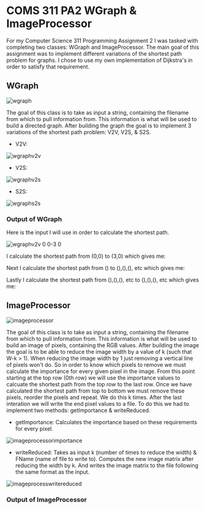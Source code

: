 # COMS 311 PA2 WGraph & ImageProcessor
For my Computer Science 311 Programming Assignment 2 I was tasked with completing two classes: WGraph and ImageProcessor. The main goal of this assignment was to implement different variations of the shortest path problem for graphs. I chose to use my own implementation of Dijkstra's in order to satisfy that requirement.

## WGraph
![wgraph](https://user-images.githubusercontent.com/40704571/48816945-ca572f00-ed09-11e8-87f8-dfa43b191fda.PNG)

The goal of this class is to take as input a string, containing the filename from which to pull information from. This information is what will be used to build a directed graph. After building the graph the goal is to implement 3 variations of the shortest path problem: V2V, V2S, & S2S.
- V2V:

![wgraphv2v](https://user-images.githubusercontent.com/40704571/48817349-ad236000-ed0b-11e8-94a2-d21a9e430bce.PNG)

- V2S:

![wgraphv2s](https://user-images.githubusercontent.com/40704571/48817476-45214980-ed0c-11e8-8073-368373534dee.PNG)

- S2S:

![wgraphs2s](https://user-images.githubusercontent.com/40704571/48817531-7d288c80-ed0c-11e8-92f9-39789fe2a53d.PNG)

### Output of WGraph
Here is the input I will use in order to calculate the shortest path.

![wgraphv2v 0 0-3 0](https://user-images.githubusercontent.com/40704571/48961213-77af8a00-ef38-11e8-957e-75c589093e2d.PNG)

I calculate the shortest path from (0,0) to (3,0) which gives me:

Next I calculate the shortest path from () to (),(),(), etc which gives me:

Lastly I calculate the shortest path from (),(),(), etc to (),(),(), etc which gives me:

## ImageProcessor
![imageprocessor](https://user-images.githubusercontent.com/40704571/48817009-14d8ab80-ed0a-11e8-975d-7a1e361406b0.PNG)

The goal of this class is to take as input a string, containing the filename from which to pull information from. This information is what will be used to build an image of pixels, containing the RGB values. After building the image the goal is to be able to reduce the image width by a value of k (such that W-k > 1). When reducing the image width by 1 just removing a vertical line of pixels won't do. So in order to know which pixels to remove we must calculate the importance for every given pixel in the image. From this point starting at the top row (0th row) we will use the importance values to calcuate the shortest path from the top row to the last row. Once we have calculated the shortest path from top to bottom we must remove these pixels, reorder the pixels and repeat. We do this k times. After the last interation we will write the end pixel values to a file. To do this we had to implement two methods: getImportance & writeReduced.
- getImportance: Calculates the importance based on these requirements for every pixel.

![imageprocessorimportance](https://user-images.githubusercontent.com/40704571/48817616-ed371280-ed0c-11e8-8291-2f5b0ececbd6.PNG)

- writeReduced: Takes as input k (number of times to reduce the width) & FName (name of file to write to). Computes the new image matrix after reducing the width by k. And writes the image matrix to the file following the same format as the input.

![imageprocesswritereduced](https://user-images.githubusercontent.com/40704571/48817804-d2b16900-ed0d-11e8-9229-55cf4bac4ff0.PNG)

### Output of ImageProcessor
